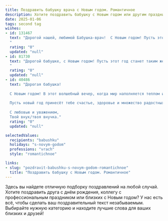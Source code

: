 ```yaml
---
title: Поздравить бабушку врача с Новым годом. Романтичное
description: Хотите поздравить бабушку с Новым годом или другим праздником? Наш ИИ создаст незабываемое поздравление, а вы обязательно выделитесь среди других.  
date: 2025-01-06
tags: second tag
wishes:
- id: 131467
  text: "Дорогой нашей, любимой Бабушка-врач!  С Новым годом! Пусть этот волшебный праздник принесёт Вам столько же тепла и света, сколько Вы дарите людям своим добрым сердцем и профессионализмом.  Пусть в Новом году исполнятся все Ваши самые заветные желания, а каждый день будет наполнен радостью, здоровьем и безграничной любовью.  Мы Вас очень любим!
  "
  rating: "0"
  updated: "null"
- id: 81730
  text: "Дорогой бабушке, с Новым годом! Пусть этот год станет таким же светлым и добрым, как Ваше сердце, а каждый день наполнится нежностью и заботой, которую Вы дарите всем.  Пусть здоровье и  счастье всегда будут с Вами, как и тот светлый огонь душевной доброты, который Вы всегда несете в мир.
  "
  rating: "0"
  updated: "null"
- id: 40486
  text: "Дорогая бабушка!
  
  С Новым годом! В этот волшебный вечер, когда мир наполняется теплом и светом, хочу поздравить тебя с праздником, полным надежд и новых начинаний. Ты — наш семейный доктор, и твоя мудрость и забота исцеляют не только тело, но и душу.
  
  Пусть новый год принесёт тебе счастье, здоровье и множество радостных моментов. Желаю, чтобы каждый день был наполнен любовью и теплом, как ты наполняешь наш дом своим присутствием. Ты — наша самая яркая звезда, и твое сердце всегда будет источником вдохновения.
  
  С любовью и уважением,
  Твой внук/твоя внучка."
  rating: "0"
  updated: "null"

selectedValues:
  recipients: "babushku"
  holidays: "s-novym-godom"
  professions: "vrach"
  style: "romantichnoe"

links:
- slug: "pozdravit-babushku-s-novym-godom-romantichnoe"
  title: "Поздравить бабушку с Новым годом. Романтичное"
---
```


Здесь вы найдете отличную подборку поздравлений на любой случай.
Хотите поздравить друга с днём рождения, коллегу с профессиональным праздником или близких с Новым годом? У нас есть всё, чтобы сделать ваш поздравительный текст незабываемым. Выбирайте нужную категорию и находите лучшие слова для ваших близких и друзей!

